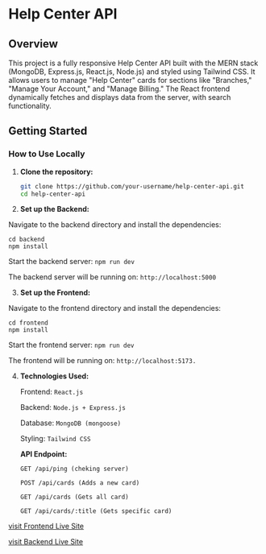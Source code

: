 # Help Center API

## Overview

This project is a fully responsive Help Center API built with the MERN stack (MongoDB, Express.js, React.js, Node.js) and styled using Tailwind CSS. It allows users to manage "Help Center" cards for sections like "Branches," "Manage Your Account," and "Manage Billing." The React frontend dynamically fetches and displays data from the server, with search functionality.

## Getting Started

### How to Use Locally

1. **Clone the repository:**

   ```bash
   git clone https://github.com/your-username/help-center-api.git
   cd help-center-api
   ```

2. **Set up the Backend:**

Navigate to the backend directory and install the dependencies:

```
cd backend
npm install
```

Start the backend server: `npm run dev`

The backend server will be running on: `http://localhost:5000`

3. **Set up the Frontend:**

Navigate to the frontend directory and install the dependencies:

```
cd frontend
npm install
```

Start the frontend server: `npm run dev`

The frontend will be running on: `http://localhost:5173.`

4. **Technologies Used:**

   Frontend: `React.js`

   Backend: `Node.js + Express.js`

   Database: `MongoDB (mongoose)`

   Styling: `Tailwind CSS`

   **API Endpoint:**

   `GET /api/ping (cheking server)`

   `POST /api/cards (Adds a new card) `

   `GET /api/cards (Gets all card)`

   `GET /api/cards/:title (Gets specific card)`

[visit Frontend Live Site](https://abstracthelpcenter316.netlify.app)

[visit Backend Live Site](https://backend-black-zeta.vercel.app/ping)
